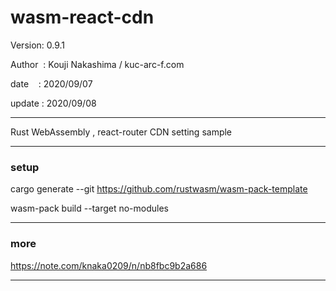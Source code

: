 ﻿# wasm-react-cdn

 Version: 0.9.1

 Author  : Kouji Nakashima / kuc-arc-f.com

 date    : 2020/09/07 

 update : 2020/09/08

***

Rust WebAssembly , react-router CDN setting sample 

***
### setup

cargo generate --git https://github.com/rustwasm/wasm-pack-template

wasm-pack build --target no-modules

***
### more

https://note.com/knaka0209/n/nb8fbc9b2a686

***

